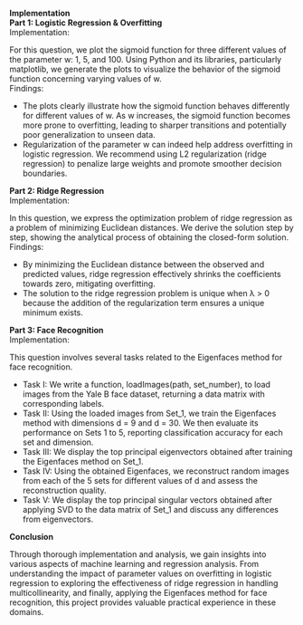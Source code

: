 **Implementation** <br>
**Part 1: Logistic Regression & Overfitting** <br>
Implementation: <br>

For this question, we plot the sigmoid function for three different values of the parameter w: 1, 5, and 100. Using Python and its libraries, particularly matplotlib, we generate the plots to visualize the behavior of the sigmoid function concerning varying values of w. <br>
Findings:

- The plots clearly illustrate how the sigmoid function behaves differently for different values of w. As w increases, the sigmoid function becomes more prone to overfitting, leading to sharper transitions and potentially poor generalization to unseen data.
- Regularization of the parameter w can indeed help address overfitting in logistic regression. We recommend using L2 regularization (ridge regression) to penalize large weights and promote smoother decision boundaries.

**Part 2: Ridge Regression** <br>
Implementation:

In this question, we express the optimization problem of ridge regression as a problem of minimizing Euclidean distances. We derive the solution step by step, showing the analytical process of obtaining the closed-form solution.
Findings:

- By minimizing the Euclidean distance between the observed and predicted values, ridge regression effectively shrinks the coefficients towards zero, mitigating overfitting.
- The solution to the ridge regression problem is unique when λ > 0 because the addition of the regularization term ensures a unique minimum exists.

**Part 3: Face Recognition** <br>
Implementation:

This question involves several tasks related to the Eigenfaces method for face recognition.

- Task I: We write a function, loadImages(path, set_number), to load images from the Yale B face dataset, returning a data matrix with corresponding labels.
- Task II: Using the loaded images from Set_1, we train the Eigenfaces method with dimensions d = 9 and d = 30. We then evaluate its performance on Sets 1 to 5, reporting classification accuracy for each set and dimension.
- Task III: We display the top principal eigenvectors obtained after training the Eigenfaces method on Set_1.
- Task IV: Using the obtained Eigenfaces, we reconstruct random images from each of the 5 sets for different values of d and assess the reconstruction quality.
- Task V: We display the top principal singular vectors obtained after applying SVD to the data matrix of Set_1 and discuss any differences from eigenvectors.

**Conclusion**

Through thorough implementation and analysis, we gain insights into various aspects of machine learning and regression analysis. From understanding the impact of parameter values on overfitting in logistic regression to exploring the effectiveness of ridge regression in handling multicollinearity, and finally, applying the Eigenfaces method for face recognition, this project provides valuable practical experience in these domains.
